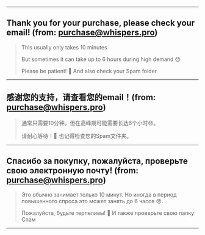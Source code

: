 - - -

## Thank you for your purchase, please check your email! (from: purchase@whispers.pro)

> This usually only takes 10 minutes
> 
> But sometimes it can take up to 6 hours during high demand 😞
> 
> Please be patient! 🙏 And also check your Spam folder 

- - -

## 感谢您的支持，请查看您的email！(from: purchase@whispers.pro)
> 通常只需要10分钟。但在高峰期可能需要长达6个小时😞。
> 
> 请耐心等待！🙏 也记得检查您的Spam文件夹。


- - -

## Спасибо за покупку, пожалуйста, проверьте свою электронную почту! (from: purchase@whispers.pro)
> Это обычно занимает только 10 минут. Но иногда в период повышенного спроса это может занять до 6 часов 😞. 
> 
> Пожалуйста, будьте терпеливы! 🙏 И также проверьте свою папку Спам

- - -
